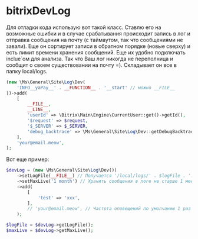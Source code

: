 # bitrixDevLog

Для отладки кода использую вот такой класс.
Ставлю его на возможные ошибки и в случае
срабатывания происходит запись в лог и отправка
сообщения на почту (с таймаутом, так что сообщениями
не завали). Еще он сортирует записи в
обратном порядке (новые сверху) и есть лимит времени
хранения сообщений. Еще их удобно подключать inclue`ом для
анализа. Так что Ваш лог никогда не переполница и сообщит
о своем существовании на почту =). Складывает он все
в папку local/logs.

```php
(new \Ms\General\Site\Log\Dev(
    'INFO__yaPay__' . __FUNCTION__ . '__start' // можно __FILE__
))->add(
    [
        __FILE__,
        __LINE__,
        'userId' => \Bitrix\Main\Engine\CurrentUser::get()->getId(),
        '$request' => $request,
        '$_SERVER' => $_SERVER,
        'debug_backtrace' => \Ms\General\Site\Log\Dev::getDebugBacktracePrint(),
    ],
    'your@email.meow',
);
```

Вот еще пример:

```php
$devLog = (new \Ms\General\Site\Log\Dev())
    ->setLogFile(__FILE__) // Получается '/local/logs/' . $logFile . '.log'
    ->setMaxLive('1 month') // Хранить сообщения в логе не старше 1 месяца
    ->add(
        [
            'test' => 'xxx',
        ],
        // 'your@email.meow', // Частота оповещений по умолчанию 1 раз в день
    );

$logFile = $devLog->getLogFile();
$maxLive = $devLog->getMaxLive();
```